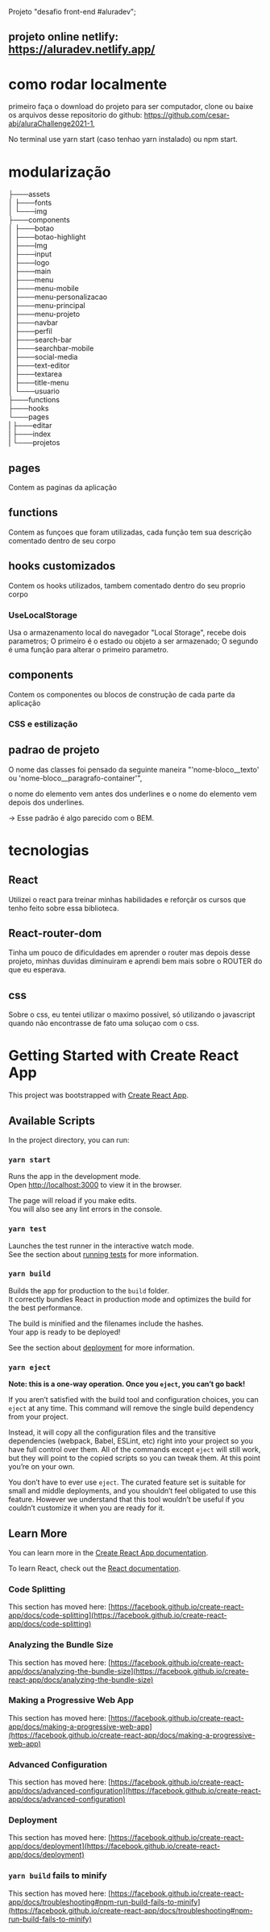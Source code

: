 Projeto "desafio front-end #aluradev";

## projeto online netlify: https://aluradev.netlify.app/

# como rodar localmente

primeiro faça o download do projeto para ser computador,
clone ou baixe os arquivos desse repositorio do github: https://github.com/cesar-abj/aluraChallenge2021-1,

No terminal use yarn start (caso tenhao yarn instalado) ou npm start.

# modularização

├───assets<br />
│   ├───fonts<br />
│   └───img<br />
├───components<br />
│   ├───botao<br />
│   ├───botao-highlight<br />
│   ├───Img<br />
│   ├───input<br />
│   ├───logo<br />
│   ├───main<br />
│   ├───menu<br />
│   ├───menu-mobile<br />
│   ├───menu-personalizacao<br />
│   ├───menu-principal<br />
│   ├───menu-projeto<br />
│   ├───navbar<br />
│   ├───perfil<br />
│   ├───search-bar<br />
│   ├───searchbar-mobile<br />
│   ├───social-media<br />
│   ├───text-editor<br />
│   ├───textarea<br />
│   ├───title-menu<br />
│   └───usuario<br />
├───functions<br />
├───hooks<br />
└───pages<br />
|    ├───editar<br />
|    ├───index<br />
|    └───projetos<br />

## pages

Contem as paginas da aplicação

## functions

Contem as funçoes que foram utilizadas, cada função tem sua descrição comentado dentro de seu corpo

## hooks customizados

Contem os hooks utilizados, tambem comentado dentro do seu proprio corpo

### UseLocalStorage

Usa o armazenamento local do navegador "Local Storage", recebe dois parametros;
O primeiro é o estado ou objeto a ser armazenado;
O segundo é uma função para alterar o primeiro parametro.

## components

Contem os componentes ou blocos de construção de cada parte da aplicação

### CSS e estilização

## padrao de projeto

O nome das classes foi pensado da seguinte maneira "'nome-bloco__texto' ou 'nome-bloco__paragrafo-container'",

o nome do elemento vem antes dos underlines e o nome do elemento vem depois dos underlines.

-> Esse padrão é algo parecido com o BEM.


# tecnologias

## React

Utilizei o react para treinar minhas habilidades e reforçãr os cursos que tenho feito sobre essa biblioteca.

## React-router-dom

Tinha um pouco de dificuldades em aprender o router mas depois desse projeto, minhas duvidas diminuiram e aprendi bem mais
sobre o ROUTER do que eu esperava.

## css

Sobre o css, eu tentei utilizar o maximo possivel, só utilizando o javascript quando não encontrasse de fato uma soluçao com o css.

# Getting Started with Create React App

This project was bootstrapped with [Create React App](https://github.com/facebook/create-react-app).

## Available Scripts

In the project directory, you can run:

### `yarn start`

Runs the app in the development mode.\
Open [http://localhost:3000](http://localhost:3000) to view it in the browser.

The page will reload if you make edits.\
You will also see any lint errors in the console.

### `yarn test`

Launches the test runner in the interactive watch mode.\
See the section about [running tests](https://facebook.github.io/create-react-app/docs/running-tests) for more information.

### `yarn build`

Builds the app for production to the `build` folder.\
It correctly bundles React in production mode and optimizes the build for the best performance.

The build is minified and the filenames include the hashes.\
Your app is ready to be deployed!

See the section about [deployment](https://facebook.github.io/create-react-app/docs/deployment) for more information.

### `yarn eject`

**Note: this is a one-way operation. Once you `eject`, you can’t go back!**

If you aren’t satisfied with the build tool and configuration choices, you can `eject` at any time. This command will remove the single build dependency from your project.

Instead, it will copy all the configuration files and the transitive dependencies (webpack, Babel, ESLint, etc) right into your project so you have full control over them. All of the commands except `eject` will still work, but they will point to the copied scripts so you can tweak them. At this point you’re on your own.

You don’t have to ever use `eject`. The curated feature set is suitable for small and middle deployments, and you shouldn’t feel obligated to use this feature. However we understand that this tool wouldn’t be useful if you couldn’t customize it when you are ready for it.

## Learn More

You can learn more in the [Create React App documentation](https://facebook.github.io/create-react-app/docs/getting-started).

To learn React, check out the [React documentation](https://reactjs.org/).

### Code Splitting

This section has moved here: [https://facebook.github.io/create-react-app/docs/code-splitting](https://facebook.github.io/create-react-app/docs/code-splitting)

### Analyzing the Bundle Size

This section has moved here: [https://facebook.github.io/create-react-app/docs/analyzing-the-bundle-size](https://facebook.github.io/create-react-app/docs/analyzing-the-bundle-size)

### Making a Progressive Web App

This section has moved here: [https://facebook.github.io/create-react-app/docs/making-a-progressive-web-app](https://facebook.github.io/create-react-app/docs/making-a-progressive-web-app)

### Advanced Configuration

This section has moved here: [https://facebook.github.io/create-react-app/docs/advanced-configuration](https://facebook.github.io/create-react-app/docs/advanced-configuration)

### Deployment

This section has moved here: [https://facebook.github.io/create-react-app/docs/deployment](https://facebook.github.io/create-react-app/docs/deployment)

### `yarn build` fails to minify

This section has moved here: [https://facebook.github.io/create-react-app/docs/troubleshooting#npm-run-build-fails-to-minify](https://facebook.github.io/create-react-app/docs/troubleshooting#npm-run-build-fails-to-minify)
